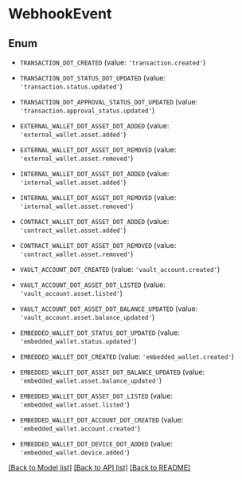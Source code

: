 # WebhookEvent


## Enum

* `TRANSACTION_DOT_CREATED` (value: `'transaction.created'`)

* `TRANSACTION_DOT_STATUS_DOT_UPDATED` (value: `'transaction.status.updated'`)

* `TRANSACTION_DOT_APPROVAL_STATUS_DOT_UPDATED` (value: `'transaction.approval_status.updated'`)

* `EXTERNAL_WALLET_DOT_ASSET_DOT_ADDED` (value: `'external_wallet.asset.added'`)

* `EXTERNAL_WALLET_DOT_ASSET_DOT_REMOVED` (value: `'external_wallet.asset.removed'`)

* `INTERNAL_WALLET_DOT_ASSET_DOT_ADDED` (value: `'internal_wallet.asset.added'`)

* `INTERNAL_WALLET_DOT_ASSET_DOT_REMOVED` (value: `'internal_wallet.asset.removed'`)

* `CONTRACT_WALLET_DOT_ASSET_DOT_ADDED` (value: `'contract_wallet.asset.added'`)

* `CONTRACT_WALLET_DOT_ASSET_DOT_REMOVED` (value: `'contract_wallet.asset.removed'`)

* `VAULT_ACCOUNT_DOT_CREATED` (value: `'vault_account.created'`)

* `VAULT_ACCOUNT_DOT_ASSET_DOT_LISTED` (value: `'vault_account.asset.listed'`)

* `VAULT_ACCOUNT_DOT_ASSET_DOT_BALANCE_UPDATED` (value: `'vault_account.asset.balance_updated'`)

* `EMBEDDED_WALLET_DOT_STATUS_DOT_UPDATED` (value: `'embedded_wallet.status.updated'`)

* `EMBEDDED_WALLET_DOT_CREATED` (value: `'embedded_wallet.created'`)

* `EMBEDDED_WALLET_DOT_ASSET_DOT_BALANCE_UPDATED` (value: `'embedded_wallet.asset.balance_updated'`)

* `EMBEDDED_WALLET_DOT_ASSET_DOT_LISTED` (value: `'embedded_wallet.asset.listed'`)

* `EMBEDDED_WALLET_DOT_ACCOUNT_DOT_CREATED` (value: `'embedded_wallet.account.created'`)

* `EMBEDDED_WALLET_DOT_DEVICE_DOT_ADDED` (value: `'embedded_wallet.device.added'`)

[[Back to Model list]](../README.md#documentation-for-models) [[Back to API list]](../README.md#documentation-for-api-endpoints) [[Back to README]](../README.md)


